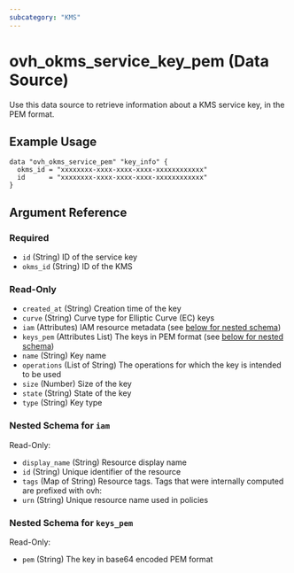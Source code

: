 ```yaml
---
subcategory: "KMS"
---
```


# ovh_okms_service_key_pem (Data Source)

Use this data source to retrieve information about a KMS service key, in the PEM format.

## Example Usage

```hcl
data "ovh_okms_service_pem" "key_info" {
  okms_id = "xxxxxxxx-xxxx-xxxx-xxxx-xxxxxxxxxxxx"
  id      = "xxxxxxxx-xxxx-xxxx-xxxx-xxxxxxxxxxxx"
}
```

## Argument Reference

### Required

- `id` (String) ID of the service key
- `okms_id` (String) ID of the KMS

### Read-Only

- `created_at` (String) Creation time of the key
- `curve` (String) Curve type for Elliptic Curve (EC) keys
- `iam` (Attributes) IAM resource metadata (see [below for nested schema](#nestedatt--iam))
- `keys_pem` (Attributes List) The keys in PEM format (see [below for nested schema](#nestedatt--keys_pem))
- `name` (String) Key name
- `operations` (List of String) The operations for which the key is intended to be used
- `size` (Number) Size of the key
- `state` (String) State of the key
- `type` (String) Key type

<a id="nestedatt--iam"></a>
### Nested Schema for `iam`

Read-Only:

- `display_name` (String) Resource display name
- `id` (String) Unique identifier of the resource
- `tags` (Map of String) Resource tags. Tags that were internally computed are prefixed with ovh:
- `urn` (String) Unique resource name used in policies


<a id="nestedatt--keys_pem"></a>
### Nested Schema for `keys_pem`

Read-Only:

- `pem` (String) The key in base64 encoded PEM format

